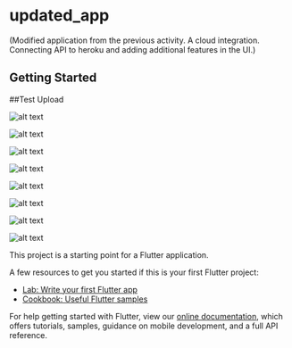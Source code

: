 # updated_app

(Modified application from the previous activity. A cloud integration. Connecting API to heroku and adding additional features in the UI.)

## Getting Started

##Test Upload 


![alt text](https://github.com/AY2020-2021-CpE-OJT/ALVAREZ-TASK004/blob/main/appimages/add.png?raw=true)


![alt text](https://github.com/AY2020-2021-CpE-OJT/ALVAREZ-TASK004/blob/main/appimages/contacts.png?raw=true)


![alt text](https://github.com/AY2020-2021-CpE-OJT/ALVAREZ-TASK004/blob/main/appimages/success.png?raw=true)


![alt text](https://github.com/AY2020-2021-CpE-OJT/ALVAREZ-TASK004/blob/main/appimages/refresh.png?raw=true)


![alt text](https://github.com/AY2020-2021-CpE-OJT/ALVAREZ-TASK004/blob/main/appimages/delete.png?raw=true)


![alt text](https://github.com/AY2020-2021-CpE-OJT/ALVAREZ-TASK004/blob/main/appimages/deleted.png?raw=true)


![alt text](https://github.com/AY2020-2021-CpE-OJT/ALVAREZ-TASK004/blob/main/appimages/update.png?raw=true)


![alt text](https://github.com/AY2020-2021-CpE-OJT/ALVAREZ-TASK004/blob/main/appimages/upsuccess.png?raw=true)


This project is a starting point for a Flutter application.

A few resources to get you started if this is your first Flutter project:

- [Lab: Write your first Flutter app](https://flutter.dev/docs/get-started/codelab)
- [Cookbook: Useful Flutter samples](https://flutter.dev/docs/cookbook)

For help getting started with Flutter, view our
[online documentation](https://flutter.dev/docs), which offers tutorials,
samples, guidance on mobile development, and a full API reference.
